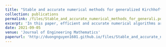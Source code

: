 ```yaml
---
title: "Stable and accurate numerical methods for generalized Kirchhoff–Love plates"
collection: publications
permalink: /files/Stable_and_accurate_numerical_methods_for_generali.pdf
excerpt: 'In this paper, efficient and accurate numerical algorithms are developed to solve a generalized Kirchhoff–Love plate model subject to three common physical boundary conditions: (i) clamped; (ii) simply supported; and (iii) free. The generalization stems from the inclusion of additional physics to the classical Kirchhoff–Love model that accounts for bending only. We solve the model equation by discretizing the spatial derivatives using second-order finite-difference schemes, and then advancing the semi-discrete problem in time with either an explicit predictor–corrector or an implicit Newmark-Beta time-stepping algorithm.'
date: 2021-09-05
venue: 'Journal of Engineering Mathematics'
paperurl: 'http://duongnguyen1601.github.io/files/Stable_and_accurate_numerical_methods_for_generali.pdf'
---
```


